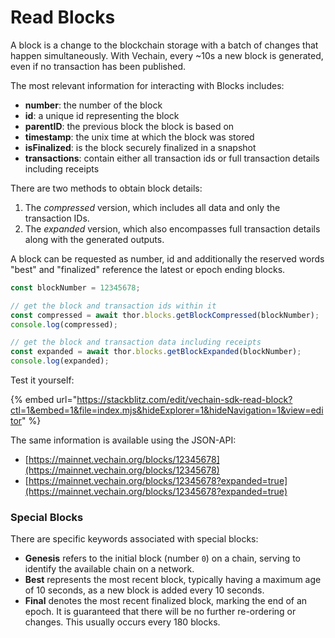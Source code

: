 # Read Blocks

A block is a change to the blockchain storage with a batch of changes that happen simultaneously. With Vechain, every \~10s a new block is generated, even if no transaction has been published.

The most relevant information for interacting with Blocks includes:

* **number**: the number of the block
* **id**: a unique id representing the block
* **parentID**: the previous block the block is based on
* **timestamp**: the unix time at which the block was stored
* **isFinalized**: is the block securely finalized in a snapshot
* **transactions**: contain either all transaction ids or full transaction details including receipts

There are two methods to obtain block details:

1. The _compressed_ version, which includes all data and only the transaction IDs.
2. The _expanded_ version, which also encompasses full transaction details along with the generated outputs.

A block can be requested as number, id and additionally the reserved words "best" and "finalized" reference the latest or epoch ending blocks.

```js
const blockNumber = 12345678;

// get the block and transaction ids within it
const compressed = await thor.blocks.getBlockCompressed(blockNumber);
console.log(compressed);

// get the block and transaction data including receipts
const expanded = await thor.blocks.getBlockExpanded(blockNumber);
console.log(expanded);
```

Test it yourself:

{% embed url="https://stackblitz.com/edit/vechain-sdk-read-block?ctl=1&embed=1&file=index.mjs&hideExplorer=1&hideNavigation=1&view=editor" %}

The same information is available using the JSON-API:

* [https://mainnet.vechain.org/blocks/12345678](https://mainnet.vechain.org/blocks/12345678)
* [https://mainnet.vechain.org/blocks/12345678?expanded=true](https://mainnet.vechain.org/blocks/12345678?expanded=true)

### **Special Blocks**

There are specific keywords associated with special blocks:

* **Genesis** refers to the initial block (number `0`) on a chain, serving to identify the available chain on a network.
* **Best** represents the most recent block, typically having a maximum age of 10 seconds, as a new block is added every 10 seconds.
* **Final** denotes the most recent finalized block, marking the end of an epoch. It is guaranteed that there will be no further re-ordering or changes. This usually occurs every 180 blocks.
